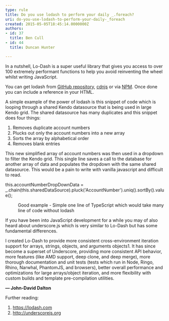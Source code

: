 ```yaml
---
type: rule
title: Do you use lodash to perform your daily _.foreach?
uri: do-you-use-lodash-to-perform-your-daily-_foreach
created: 2015-05-05T18:45:14.0000000Z
authors:
- id: 37
  title: Ben Cull
- id: 44
  title: Duncan Hunter

---
```




<span class='intro'> <p class="p1">In a nutshell, Lo-Dash is a super useful library that gives you access to over 100 extremely performant functions to help you avoid reinventing the wheel whilst writing JavaScript.</p><p class="p1">You can get lodash from&#160;<a href="https&#58;//github.com/lodash/lodash" target="_blank"><span class="s1">GitHub repository</span></a>,&#160;<a href="https&#58;//cdnjs.com/libraries/lodash.js" target="_blank"><span class="s1">cdnjs</span></a>&#160;or via&#160;<a href="https&#58;//www.npmjs.com/package/lodash" target="_blank"><span class="s1">NPM</span></a>. Once done you can include a reference in your HTML.</p> </span>

<p class="p1">​A simple example of the power of lodash is this snippet of code which is looping through a shared Kendo datasource that is being used in large Kendo grid. The shared datasource has many duplicates and this snippet does four things&#58;</p><ol class="ol1"><li class="li1">Removes duplicate account numbers</li><li class="li1">Plucks out only the account numbers into a new array</li><li class="li1">Sorts the array by alphabetical order</li><li class="li1">Removes blank entries</li></ol><p class="p1">This new simplified array of account numbers was then used in a dropdown to filter the Kendo grid. This single line saves a call to the database for another array of data and populates the dropdown with the same shared datasource. This would be a pain to write with vanilla javascript and difficult to read.</p><p class="ssw15-rteElement-CodeArea">this.accountNumberDropDownData = _.chain(this.sharedDataSource).pluck('AccountNumber').uniq().sortBy().value();</p><dd class="ssw15-rteElement-FigureGood">
   Good example -&#160;Simple one line of TypeScript which would take many line of code without lodash</dd><p class="p1">If you have been into JavaScript development for a while you may of also heard about underscore.js which is very similar to Lo-Dash but has some fundamental differences.</p><p class="ssw15-rteElement-Reference">
   I created Lo-Dash to provide more consistent cross-environment iteration support for arrays, strings, objects, and arguments objects1. It has since become a superset of Underscore, providing more consistent API behavior, more features (like AMD support, deep clone, and deep merge), more thorough documentation and unit tests (tests which run in Node, Ringo, Rhino, Narwhal, PhantomJS, and browsers), better overall performance and optimizations for large arrays/object iteration, and more flexibility with custom builds and template pre-compilation utilities.</p><p class="p1"><strong>— John-David Dalton</strong></p><p class="p1">Further reading&#58;</p><ol class="ol1"><li class="li4"><a href="https&#58;//lodash.com/" target="_blank">https&#58;//lodash.com</a></li><li class="li1"><a href="http&#58;//underscorejs.org/" target="_blank">http&#58;//underscorejs.org</a>​</li></ol>



